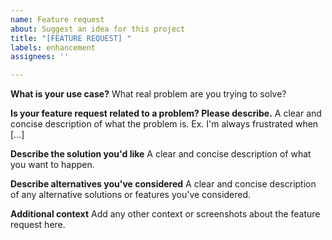 ```yaml
---
name: Feature request
about: Suggest an idea for this project
title: "[FEATURE REQUEST] "
labels: enhancement
assignees: ''

---
```


**What is your use case?**
What real problem are you trying to solve?

**Is your feature request related to a problem? Please describe.**
A clear and concise description of what the problem is. Ex. I'm always frustrated when [...]

**Describe the solution you'd like**
A clear and concise description of what you want to happen.

**Describe alternatives you've considered**
A clear and concise description of any alternative solutions or features you've considered.

**Additional context**
Add any other context or screenshots about the feature request here.
